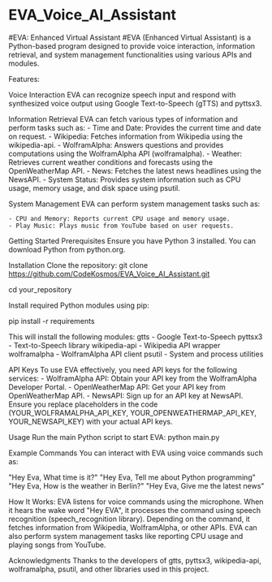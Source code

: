# EVA_Voice_AI_Assistant
#EVA: Enhanced Virtual Assistant
#EVA (Enhanced Virtual Assistant) is a Python-based program designed to provide voice interaction, information retrieval, and system management functionalities using various APIs and modules.

Features:

Voice Interaction
EVA can recognize speech input and respond with synthesized voice output using Google Text-to-Speech (gTTS) and pyttsx3.

Information Retrieval
EVA can fetch various types of information and perform tasks such as:
    - Time and Date: Provides the current time and date on request.
    - Wikipedia: Fetches information from Wikipedia using the wikipedia-api.
    - WolframAlpha: Answers questions and provides computations using the WolframAlpha API (wolframalpha).
    - Weather: Retrieves current weather conditions and forecasts using the OpenWeatherMap API.
    - News: Fetches the latest news headlines using the NewsAPI.
    - System Status: Provides system information such as CPU usage, memory usage, and disk space using psutil.
						
System Management
EVA can perform system management tasks such as:
   
	- CPU and Memory: Reports current CPU usage and memory usage.
    - Play Music: Plays music from YouTube based on user requests.

Getting Started
Prerequisites
Ensure you have Python 3 installed. You can download Python from python.org.

Installation
Clone the repository:
git clone
https://github.com/CodeKosmos/EVA_Voice_AI_Assistant.git

cd your_repository

Install required Python modules using pip:

pip install -r requirements

This will install the following modules:
gtts - Google Text-to-Speech
pyttsx3 - Text-to-Speech library
wikipedia-api - Wikipedia API wrapper
wolframalpha - WolframAlpha API client
psutil - System and process utilities

API Keys
To use EVA effectively, you need API keys for the following services:
    - WolframAlpha API: Obtain your API key from the WolframAlpha Developer Portal.
    - OpenWeatherMap API: Get your API key from OpenWeatherMap API.
    - NewsAPI: Sign up for an API key at NewsAPI.
Ensure you replace placeholders in the code (YOUR_WOLFRAMALPHA_API_KEY, YOUR_OPENWEATHERMAP_API_KEY, YOUR_NEWSAPI_KEY) with your actual API keys.

Usage
Run the main Python script to start EVA:
python main.py

Example Commands
You can interact with EVA using voice commands such as:

"Hey Eva, What time is it?"
"Hey Eva, Tell me about Python programming"
"Hey Eva, How is the weather in Berlin?"
"Hey Eva, Give me the latest news"

How It Works:
EVA listens for voice commands using the microphone. When it hears the wake word "Hey EVA", it processes the command using speech recognition (speech_recognition library). Depending on the command, it fetches information from Wikipedia, WolframAlpha, or other APIs. EVA can also perform system management tasks like reporting CPU usage and playing songs from YouTube.

Acknowledgments
Thanks to the developers of gtts, pyttsx3, wikipedia-api, wolframalpha, psutil, and other libraries used in this project.
